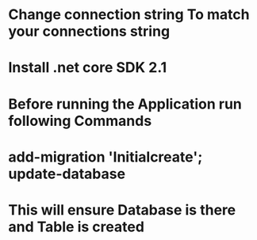 # Change connection string To match your connections string 
# Install .net core SDK 2.1 
# Before running the Application run following Commands
# add-migration 'Initialcreate'; update-database 
# This will ensure Database is there and Table is created 


